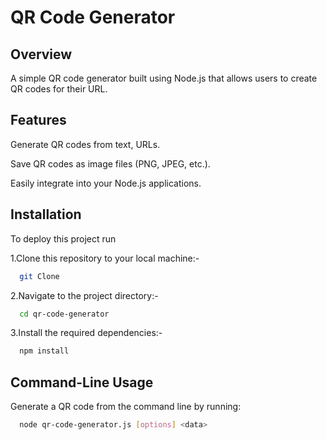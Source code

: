 
# QR Code Generator

## Overview
A simple QR code generator built using Node.js that allows users to create QR codes for their URL.

## Features
Generate QR codes from text, URLs.

Save QR codes as image files (PNG, JPEG, etc.).

Easily integrate into your Node.js applications.

## Installation

To deploy this project run

1.Clone this repository to your local machine:-

```bash
  git Clone
```
2.Navigate to the project directory:-
```bash
  cd qr-code-generator
```
3.Install the required dependencies:-
```bash
  npm install
```
## Command-Line Usage
Generate a QR code from the command line by running:
```bash
  node qr-code-generator.js [options] <data>
```